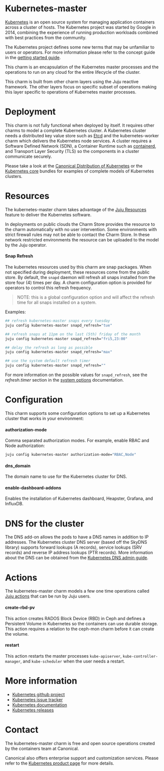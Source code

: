 # Kubernetes-master

[Kubernetes](http://kubernetes.io/) is an open source system for managing
application containers across a cluster of hosts. The Kubernetes project was
started by Google in 2014, combining the experience of running production
workloads combined with best practices from the community.

The Kubernetes project defines some new terms that may be unfamiliar to users
or operators. For more information please refer to the concept guide in the
[getting started guide](https://kubernetes.io/docs/home/).

This charm is an encapsulation of the Kubernetes master processes and the
operations to run on any cloud for the entire lifecycle of the cluster.

This charm is built from other charm layers using the Juju reactive framework.
The other layers focus on specific subset of operations making this layer
specific to operations of Kubernetes master processes.

# Deployment

This charm is not fully functional when deployed by itself. It requires other
charms to model a complete Kubernetes cluster. A Kubernetes cluster needs a
distributed key value store such as [Etcd](https://coreos.com/etcd/) and the
kubernetes-worker charm which delivers the Kubernetes node services. A cluster
requires a Software Defined Network (SDN), a Container Runtime such as
[containerd](https://jaas.ai/u/containers/containerd), and Transport Layer
Security (TLS) so the components in a cluster communicate securely.

Please take a look at the [Canonical Distribution of Kubernetes](https://jujucharms.com/canonical-kubernetes/)
or the [Kubernetes core](https://jujucharms.com/kubernetes-core/) bundles for
examples of complete models of Kubernetes clusters.

# Resources

The kubernetes-master charm takes advantage of the [Juju Resources](https://jujucharms.com/docs/2.0/developer-resources)
feature to deliver the Kubernetes software.

In deployments on public clouds the Charm Store provides the resource to the
charm automatically with no user intervention. Some environments with strict
firewall rules may not be able to contact the Charm Store. In these network
restricted  environments the resource can be uploaded to the model by the Juju
operator.

#### Snap Refresh

The kubernetes resources used by this charm are snap packages. When not
specified during deployment, these resources come from the public store. By
default, the `snapd` daemon will refresh all snaps installed from the store
four (4) times per day. A charm configuration option is provided for operators
to control this refresh frequency.

>NOTE: this is a global configuration option and will affect the refresh
time for all snaps installed on a system.

Examples:

```sh
## refresh kubernetes-master snaps every tuesday
juju config kubernetes-master snapd_refresh="tue"

## refresh snaps at 11pm on the last (5th) friday of the month
juju config kubernetes-master snapd_refresh="fri5,23:00"

## delay the refresh as long as possible
juju config kubernetes-master snapd_refresh="max"

## use the system default refresh timer
juju config kubernetes-master snapd_refresh=""
```

For more information on the possible values for `snapd_refresh`, see the
*refresh.timer* section in the [system options][] documentation.

[system options]: https://forum.snapcraft.io/t/system-options/87

# Configuration

This charm supports some configuration options to set up a Kubernetes cluster
that works in your environment:

#### authorization-mode

Comma separated authorization modes. For example, enable RBAC and Node
authorization:

```sh
juju config kubernetes-master authorization-mode="RBAC,Node"
```

#### dns_domain

The domain name to use for the Kubernetes cluster for DNS.

#### enable-dashboard-addons

Enables the installation of Kubernetes dashboard, Heapster, Grafana, and
InfluxDB.

# DNS for the cluster

The DNS add-on allows the pods to have a DNS names in addition to IP addresses.
The Kubernetes cluster DNS server (based off the SkyDNS library) supports
forward lookups (A records), service lookups (SRV records) and reverse IP
address lookups (PTR records). More information about the DNS can be obtained
from the [Kubernetes DNS admin guide](http://kubernetes.io/docs/admin/dns/).

# Actions

The kubernetes-master charm models a few one time operations called
[Juju actions](https://jujucharms.com/docs/stable/actions) that can be run by
Juju users.

#### create-rbd-pv

This action creates RADOS Block Device (RBD) in Ceph and defines a Persistent
Volume in Kubernetes so the containers can use durable storage. This action
requires a relation to the ceph-mon charm before it can create the volume.

#### restart

This action restarts the master processes `kube-apiserver`,
`kube-controller-manager`, and `kube-scheduler` when the user needs a restart.

# More information

 - [Kubernetes github project](https://github.com/kubernetes/kubernetes)
 - [Kubernetes issue tracker](https://github.com/kubernetes/kubernetes/issues)
 - [Kubernetes documentation](http://kubernetes.io/docs/)
 - [Kubernetes releases](https://github.com/kubernetes/kubernetes/releases)

# Contact

The kubernetes-master charm is free and open source operations created
by the containers team at Canonical.

Canonical also offers enterprise support and customization services. Please
refer to the [Kubernetes product page](https://www.ubuntu.com/cloud/kubernetes)
for more details.
